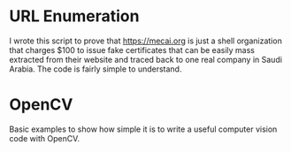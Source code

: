 # URL Enumeration
I wrote this script to prove that https://mecai.org is just a shell organization that charges $100 to issue fake certificates that can be easily mass extracted from their website and traced back to one real company in Saudi Arabia. The code is fairly simple to understand.

# OpenCV
Basic examples to show how simple it is to write a useful computer vision code with OpenCV.
